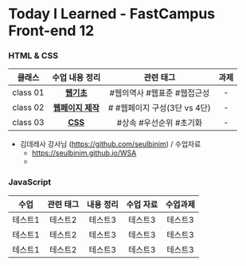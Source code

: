 # Today I Learned - FastCampus Front-end 12

###  HTML & CSS  

| 클래스 | 수업 내용 정리 | 관련 태그 | 과제 |
|:--:|:----:|:------:|:--:|
| class 01| **[웹기초](https://github.com/gayoungaa91/T.I.L-FDS12/blob/master/html%20%26%20css/web-basic.md)** | #웹의역사 #웹표준 #웹접근성 | - |
| class 02 | **[웹페이지 제작](https://github.com/gayoungaa91/T.I.L-FDS12/blob/master/html%20%26%20css/webpage.md)** | #<meta> #웹페이지 구성(3단 vs 4단) | -  
| class 03 | **[CSS](https://github.com/gayoungaa91/T.I.L-FDS12/blob/master/html%20%26%20css/css.md)** | #상속 #우선순위 #초기화 | - | 

- 김데레사 강사님 (https://github.com/seulbinim) / 수업자료
  - https://seulbinim.github.io/WSA 
  - 

### JavaScript

| 수업 | 관련 태그 | 내용 정리 | 수업 자료 | 수업과제 |
|:------:|:------------------------:|:--------------------:|:---------:| :---------:|
| 테스트1 | 테스트2 | 테스트3 | 테스트3 | 테스트3 |
| 테스트1 | 테스트2 | 테스트3 | 테스트3 | 테스트3 |
| 테스트1 | 테스트2 | 테스트3 | 테스트3 | 테스트3 |
